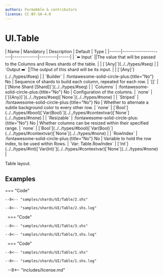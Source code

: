 ```yaml
---
authors: Formabble & contributors
license: CC-BY-SA-4.0
---
```



# UI.Table

<div class="sh-parameters" markdown="1">
| Name | Mandatory | Description | Default | Type |
|------|---------------------|-------------|---------|------|
| `⬅️ Input` ||The value that will be passed to the Columns and Rows shards of the table. | | [`[Any]`](../../types/#seq) |
| `Output ➡️` ||The output of this shard will be its input. | | [`[Any]`](../../types/#seq) |
| `Builder` | :fontawesome-solid-circle-plus:{title="No"} No  | Sequence of shards to build each column, repeated for each row. | `[]` | [`[None Shard [Shard]]`](../../types/#seq) |
| `Columns` | :fontawesome-solid-circle-plus:{title="No"} No  | Configuration of the columns. | `none` | [`[{Any}]`](../../types/#seq)[`None`](../../types/#none) |
| `Striped` | :fontawesome-solid-circle-plus:{title="No"} No  | Whether to alternate a subtle background color to every other row. | `none` | [`Bool`](../../types/#bool)[`Var(Bool)`](../../types/#contextvar)[`None`](../../types/#none) |
| `Resizable` | :fontawesome-solid-circle-plus:{title="No"} No  | Whether columns can be resized within their specified range. | `none` | [`Bool`](../../types/#bool)[`Var(Bool)`](../../types/#contextvar)[`None`](../../types/#none) |
| `RowIndex` | :fontawesome-solid-circle-plus:{title="No"} No  | Variable to hold the row index, to be used within Rows. | `Var: Table.RowIndex` | [`Int`](../../types/#int)[`Var(Int)`](../../types/#contextvar)[`None`](../../types/#none) |

</div>

Table layout.

## Examples

=== "Code"

  ```x86asm linenums="1"
  --8<-- "samples/shards/UI/Table/2.shs"
  ```

  ```
  --8<-- "samples/shards/UI/Table/2.shs.log"
  ```
&nbsp;
=== "Code"

  ```x86asm linenums="1"
  --8<-- "samples/shards/UI/Table/3.shs"
  ```

  ```
  --8<-- "samples/shards/UI/Table/3.shs.log"
  ```
&nbsp;
=== "Code"

  ```x86asm linenums="1"
  --8<-- "samples/shards/UI/Table/1.shs"
  ```

  ```
  --8<-- "samples/shards/UI/Table/1.shs.log"
  ```
&nbsp;
--8<-- "includes/license.md"

